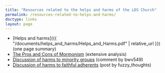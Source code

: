 ```yaml
---
title: "Resources related to the helps and harms of the LDS Church"
permalink: /resources-related-to-helps-and-harms/
doctype: links
layout: page
---
```


* [Helps and harms]({{ "/documents/helps_and_harms/Helps_and_Harms.pdf" | relative_url }}) (one page summary)
* [The Pros and Cons of Mormonism](https://web.archive.org/web/20190428215610/http://prosandconsofmormonism.com/) (extensive analysis)
* [Discussion of harms to minority groups](https://www.reddit.com/r/exmormon/comments/96iei9/im_mormon_and_was_just_curious_as_to_why_people/e41b5g8/) (comment by bwv549)
* [Discussion of harms to faithful adherents](https://www.reddit.com/r/exmormon/comments/96st4p/a_semicomprehensive_list_of_harms_and_negative/) (post by fuzzy_thoughts)
